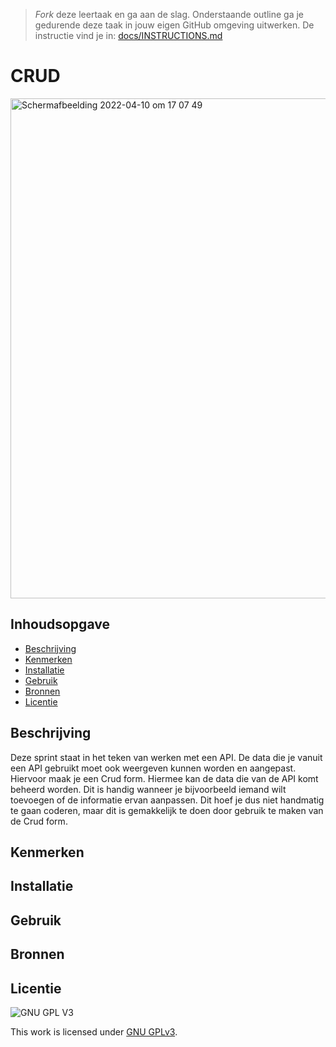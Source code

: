 > _Fork_ deze leertaak en ga aan de slag. Onderstaande outline ga je gedurende deze taak in jouw eigen GitHub omgeving uitwerken. De instructie vind je in: [docs/INSTRUCTIONS.md](docs/INSTRUCTIONS.md)

# CRUD
<img width="800" alt="Schermafbeelding 2022-04-10 om 17 07 49" src="https://user-images.githubusercontent.com/90189750/162626121-efc55a00-6c1c-4e37-bcd5-e940d4147226.png">


## Inhoudsopgave

  * [Beschrijving](#beschrijving)
  * [Kenmerken](#kenmerken)
  * [Installatie](#installatie)
  * [Gebruik](#gebruik)
  * [Bronnen](#bronnen)
  * [Licentie](#licentie)

## Beschrijving
<!-- In de Beschrijving staat hoe je project er uit ziet, hoe het werkt en wat je er mee kan. -->
<!-- Voeg een mooie poster visual toe 📸 -->
<!-- Voeg een link toe naar Github Pages 🌐-->
Deze sprint staat in het teken van werken met een API. De data die je vanuit een API gebruikt moet ook weergeven kunnen worden en aangepast. Hiervoor maak je een Crud form. Hiermee kan de data die van de API komt beheerd worden. Dit is handig wanneer je bijvoorbeeld iemand wilt toevoegen of de informatie ervan aanpassen. Dit hoef je dus niet handmatig te gaan coderen, maar dit is gemakkelijk te doen door gebruik te maken van de Crud form.

## Kenmerken
<!-- Bij Kenmerken staat welke technieken zijn gebruikt en hoe. Wat is de HTML structuur? Wat zijn de belangrijkste dingen in CSS? Wat is er met Javascript gedaan en hoe? Misschien heb je een framwork of library gebruikt? -->

## Installatie

## Gebruik

## Bronnen

## Licentie

![GNU GPL V3](https://www.gnu.org/graphics/gplv3-127x51.png)

This work is licensed under [GNU GPLv3](./LICENSE).
